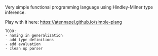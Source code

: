 Very simple functional programming language using Hindley-Milner type inference.

Play with it here: https://atennapel.github.io/simple-plang

```
TODO:
- naming in generalization
- add type definitions
- add evaluation
- clean up parser
```
